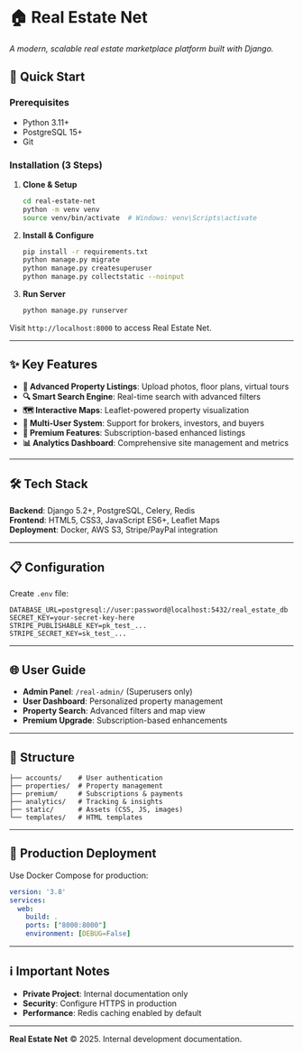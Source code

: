 # 🏠 Real Estate Net

*A modern, scalable real estate marketplace platform built with Django.*

## 🚀 Quick Start

### Prerequisites
- Python 3.11+
- PostgreSQL 15+
- Git

### Installation (3 Steps)

1. **Clone & Setup**
   ```bash
   cd real-estate-net
   python -m venv venv
   source venv/bin/activate  # Windows: venv\Scripts\activate
   ```

2. **Install & Configure**
   ```bash
   pip install -r requirements.txt
   python manage.py migrate
   python manage.py createsuperuser
   python manage.py collectstatic --noinput
   ```

3. **Run Server**
   ```bash
   python manage.py runserver
   ```

Visit `http://localhost:8000` to access Real Estate Net.

---

## ✨ Key Features

- **🏢 Advanced Property Listings**: Upload photos, floor plans, virtual tours
- **🔍 Smart Search Engine**: Real-time search with advanced filters
- **🗺️ Interactive Maps**: Leaflet-powered property visualization
- **👥 Multi-User System**: Support for brokers, investors, and buyers
- **💎 Premium Features**: Subscription-based enhanced listings
- **📊 Analytics Dashboard**: Comprehensive site management and metrics

---

## 🛠️ Tech Stack

**Backend**: Django 5.2+, PostgreSQL, Celery, Redis  
**Frontend**: HTML5, CSS3, JavaScript ES6+, Leaflet Maps  
**Deployment**: Docker, AWS S3, Stripe/PayPal integration

---

## 📋 Configuration

Create `.env` file:
```env
DATABASE_URL=postgresql://user:password@localhost:5432/real_estate_db
SECRET_KEY=your-secret-key-here
STRIPE_PUBLISHABLE_KEY=pk_test_...
STRIPE_SECRET_KEY=sk_test_...
```

---

## 🌐 User Guide

- **Admin Panel**: `/real-admin/` (Superusers only)
- **User Dashboard**: Personalized property management
- **Property Search**: Advanced filters and map view
- **Premium Upgrade**: Subscription-based enhancements

---

## 📁 Structure
```
├── accounts/    # User authentication
├── properties/  # Property management
├── premium/     # Subscriptions & payments
├── analytics/   # Tracking & insights
├── static/      # Assets (CSS, JS, images)
└── templates/   # HTML templates
```

---

## 🚀 Production Deployment

Use Docker Compose for production:
```yaml
version: '3.8'
services:
  web:
    build: .
    ports: ["8000:8000"]
    environment: [DEBUG=False]
```

---

## ℹ️ Important Notes

- **Private Project**: Internal documentation only
- **Security**: Configure HTTPS in production
- **Performance**: Redis caching enabled by default

---

**Real Estate Net** © 2025. Internal development documentation.
